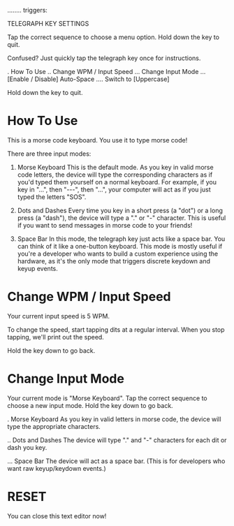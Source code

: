 ........ triggers:

TELEGRAPH KEY SETTINGS

Tap the correct sequence to choose a menu option.
Hold down the key to quit.

Confused? Just quickly tap the telegraph key once for instructions. 

.       How To Use
..      Change WPM / Input Speed
...     Change Input Mode
...     [Enable / Disable] Auto-Space
....    Switch to [Uppercase]

Hold down the key to quit.


# How To Use

This is a morse code keyboard. You use it to type morse code!

There are three input modes:

1. Morse Keyboard
This is the default mode. As you key in valid morse code letters, the device will type the corresponding characters as if you'd typed them yourself on a normal keyboard. 
For example, if you key in "...", then "---", then "...", your computer will act as if you just typed the letters "SOS".

2. Dots and Dashes
Every time you key in a short press (a "dot") or a long press (a "dash"), the device will type a "." or "-" character. 
This is useful if you want to send messages in morse code to your friends!

3. Space Bar
In this mode, the telegraph key just acts like a space bar. You can think of it like a one-button keyboard.
This mode is mostly useful if you're a developer who wants to build a custom experience using the hardware,
as it's the only mode that triggers discrete keydown and keyup events. 

# Change WPM / Input Speed

Your current input speed is 5 WPM.

To change the speed, start tapping dits at a regular interval. When you stop tapping, we'll print out the speed.

Hold the key down to go back.


# Change Input Mode

Your current mode is "Morse Keyboard". 
Tap the correct sequence to choose a new input mode.
Hold the key down to go back.

.       Morse Keyboard
        As you key in valid letters in morse code, the device will type the appropriate characters.

..      Dots and Dashes
        The device will type "." and "-" characters for each dit or dash you key.

...     Space Bar
        The device will act as a space bar.
        (This is for developers who want raw keyup/keydown events.)


# RESET
You can close this text editor now!